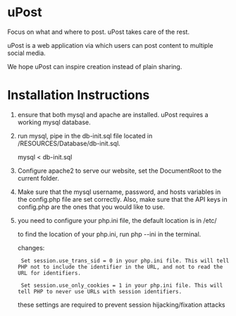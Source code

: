uPost
=====

Focus on what and where to post. uPost takes care of the rest.

uPost is a web application via which users can post content to multiple social media.

We hope uPost can inspire creation instead of plain sharing.

Installation Instructions
=========================

1. ensure that both mysql and apache are installed. uPost requires a working mysql database.

2. run mysql, pipe in the db-init.sql file located in /RESOURCES/Database/db-init.sql.

	mysql < db-init.sql

3. Configure apache2 to serve our website, set the DocumentRoot to the current folder.

4. Make sure that the mysql username, password, and hosts variables in the config.php file are set correctly.
	Also, make sure that the API keys in config.php are the ones that you would like to use.

5. you need to configure your php.ini file, the default location is in /etc/
	
	to find the location of your php.ini, run php --ini in the terminal.

	changes:

		Set session.use_trans_sid = 0 in your php.ini file. This will tell PHP not to include the identifier in the URL, and not to read the URL for identifiers.

		Set session.use_only_cookies = 1 in your php.ini file. This will tell PHP to never use URLs with session identifiers.

	these settings are required to prevent session hijacking/fixation attacks 